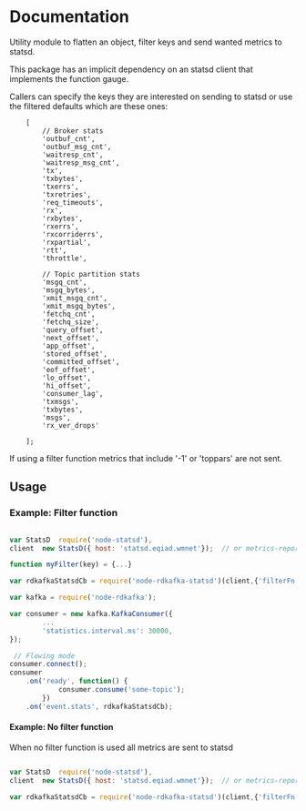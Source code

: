 # Documentation #

Utility module to flatten an object, filter keys and send wanted metrics to statsd.

This package has an implicit dependency on an statsd client that implements the function gauge.

Callers can specify the keys they are interested on sending to statsd or use
the filtered defaults which are these ones:

```
    [
        // Broker stats
        'outbuf_cnt',
        'outbuf_msg_cnt',
        'waitresp_cnt',
        'waitresp_msg_cnt',
        'tx',
        'txbytes',
        'txerrs',
        'txretries',
        'req_timeouts',
        'rx',
        'rxbytes',
        'rxerrs',
        'rxcorriderrs',
        'rxpartial',
        'rtt',
        'throttle',

        // Topic partition stats
        'msgq_cnt',
        'msgq_bytes',
        'xmit_msgq_cnt',
        'xmit_msgq_bytes',
        'fetchq_cnt',
        'fetchq_size',
        'query_offset',
        'next_offset',
        'app_offset',
        'stored_offset',
        'committed_offset',
        'eof_offset',
        'lo_offset',
        'hi_offset',
        'consumer_lag',
        'txmsgs',
        'txbytes',
        'msgs',
        'rx_ver_drops'

    ];
```

If using a filter function metrics that include '-1' or 'toppars' are not sent.


## Usage ##


### Example: Filter function ####


```javascript

var StatsD  require('node-statsd'),
client  new StatsD({ host: 'statsd.eqiad.wmnet'});  // or metrics-reporter

function myFilter(key) = {...}

var rdkafkaStatsdCb = require('node-rdkafka-statsd')(client,{'filterFn': myFilter});

var kafka = require('node-rdkafka');

var consumer = new kafka.KafkaConsumer({
        ...
        'statistics.interval.ms': 30000,
});

 // Flowing mode
consumer.connect();
consumer
    .on('ready', function() {
            consumer.consume('some-topic');
        })
    .on('event.stats', rdkafkaStatsdCb);

```

#### Example: No filter function ####

When no filter function is used all metrics are sent to statsd

```javascript

var StatsD  require('node-statsd'),
client  new StatsD({ host: 'statsd.eqiad.wmnet'});  // or metrics-reporter

var rdkafkaStatsdCb = require('node-rdkafka-statsd')(client,{'filterFn': false});

```
